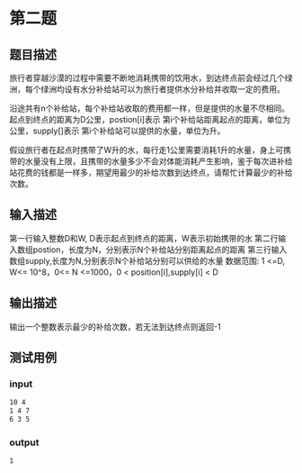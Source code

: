 # 第二题

## 题目描述

旅行者穿越沙漠的过程中需要不断地消耗携带的饮用水，到达终点前会经过几个绿洲，每个绿洲均设有水分补给站可以为旅行者提供水分补给并收取一定的费用。

沿途共有n个补给站，每个补给站收取的费用都一样，但是提供的水量不尽相同。起点到终点的距离为D公里，postion[i]表示 第i个补给站距离起点的距离，单位为公里，supply[]表示 第i个补给站可以提供的水量，单位为升。

假设旅行者在起点时携带了W升的水，每行走1公里需要消耗1升的水量，身上可携带的水量没有上限，且携带的水量多少不会对体能消耗产生影响，鉴于每次进补给站花费的钱都是一样多，期望用最少的补给次数到达终点，请帮忙计算最少的补给次数。

## 输入描述

第一行输入整数D和W, D表示起点到终点的距离，W表示初始携带的水
第二行输入数组postion，长度为N，分别表示N个补给站分别距离起点的距离
第三行输入数组supply,长度为N,分别表示N个补给站分别可以供给的水量
数据范围: 1 <=D, W<= 10^8，0<= N <=1000，0 < position[i],supply[i] < D

## 输出描述

输出一个整数表示最少的补给次数，若无法到达终点则返回-1

## 测试用例

### input

```txt
10 4
1 4 7
6 3 5
```

### output

```txt
1
```

